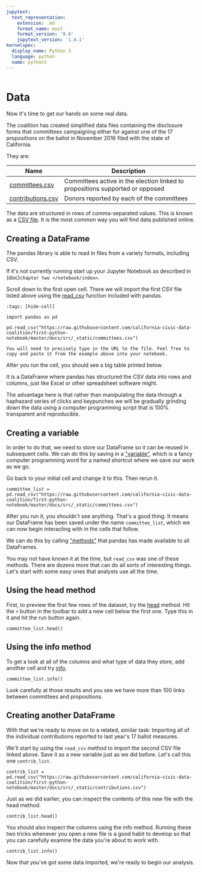 ```yaml
---
jupytext:
  text_representation:
    extension: .md
    format_name: myst
    format_version: '0.8'
    jupytext_version: '1.4.1'
kernelspec:
  display_name: Python 3
  language: python
  name: python3
---
```


```{include} ../_templates/nav.html
```

# Data

Now it's time to get our hands on some real data.

The coalition has created simplified data files containing the disclosure forms that committees campaigning either for against one of the 17 propositions on the ballot in November 2016 filed with the state of California.

They are:

| Name                | Description                                                                   |
| ------------------- | ----------------------------------------------------------------------------- |
| [committees.csv]    | Committees active in the election linked to propositions supported or opposed |
| [contributions.csv] | Donors reported by each of the committees                                     |

The data are structured in rows of comma-separated values. This is known as a [CSV file]. It is the most common way you will find data published online.

## Creating a DataFrame

The pandas library is able to read in files from a variety formats, including CSV.

If it's not currently running start up your Jupyter Notebook as described in {doc}`chapter two </notebook/index>`.

Scroll down to the first open cell. There we will import the first CSV file listed above using the [read_csv] function included with pandas.

```{code-cell}
:tags: [hide-cell]

import pandas as pd
```

```{code-cell}
pd.read_csv("https://raw.githubusercontent.com/california-civic-data-coalition/first-python-notebook/master/docs/src/_static/committees.csv")
```

```{warning}
You will need to precisely type in the URL to the file. Feel free to copy and paste it from the example above into your notebook.
```

After you run the cell, you should see a big table printed below.

It is a DataFrame where pandas has structured the CSV data into rows and columns, just like Excel or other spreadsheet software might.

The advantage here is that rather than manipulating the data through a haphazard series of clicks and keypunches we will be gradually grinding down the data using a computer programming script that is 100% transparent and reproducible.

## Creating a variable

In order to do that, we need to store our DataFrame so it can be reused in subsequent cells. We can do this by saving in a ["variable"], which is a fancy computer programming word for a named shortcut where we save our work as we go.

Go back to your initial cell and change it to this. Then rerun it.

```{code-cell}
committee_list = pd.read_csv("https://raw.githubusercontent.com/california-civic-data-coalition/first-python-notebook/master/docs/src/_static/committees.csv")
```

After you run it, you shouldn't see anything. That's a good thing. It means our DataFrame has been saved under the name `committee_list`, which we can now begin interacting with in the cells that follow.

We can do this by calling ["methods"] that pandas has made available to all DataFrames.

You may not have known it at the time, but `read_csv` was one of these methods. There are dozens more that can do all sorts of interesting things. Let's start with some easy ones that analysts use all the time.

## Using the head method

First, to preview the first few rows of the dataset, try the [head] method. Hit the `+` button in the toolbar to add a new cell below the first one. Type this in it and hit the run button again.

```{code-cell}
committee_list.head()
```

## Using the info method

To get a look at all of the columns and what type of data they store, add another cell and try [info].

```{code-cell}
committee_list.info()
```

Look carefully at those results and you see we have more than 100 links between committees and propositions.

## Creating another DataFrame

With that we're ready to move on to a related, similar task: Importing all of the individual contributions reported to last year's 17 ballot measures.

We'll start by using the `read_csv` method to import the second CSV file linked above. Save it as a new variable just as we did before. Let's call this one `contrib_list`.

```{code-cell}
contrib_list = pd.read_csv("https://raw.githubusercontent.com/california-civic-data-coalition/first-python-notebook/master/docs/src/_static/contributions.csv")
```

Just as we did earlier, you can inspect the contents of this new file with the head method.

```{code-cell}
contrib_list.head()
```

You should also inspect the columns using the info method. Running these two tricks whenever you open a new file is a good habit to develop so that you can carefully examine the data you're about to work with.

```{code-cell}
contrib_list.info()
```

Now that you've got some data imported, we're ready to begin our analysis.

["methods"]: https://en.wikipedia.org/wiki/Method_(computer_programming)
["variable"]: https://en.wikipedia.org/wiki/Variable_(computer_science)
[california civic data coalition]: http://www.californiacivicdata.org/
[committees.csv]: https://raw.githubusercontent.com/california-civic-data-coalition/first-python-notebook/master/docs/src/_static/committees.csv
[contributions.csv]: https://raw.githubusercontent.com/california-civic-data-coalition/first-python-notebook/master/docs/src/_static/contributions.csv
[csv file]: https://en.wikipedia.org/wiki/Comma-separated_values
[head]: http://pandas.pydata.org/pandas-docs/stable/generated/pandas.DataFrame.head.html
[info]: http://pandas.pydata.org/pandas-docs/stable/generated/pandas.DataFrame.info.html
[read_csv]: http://pandas.pydata.org/pandas-docs/stable/generated/pandas.read_csv.html
